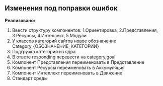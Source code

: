 ## Изменения под поправки ошибок

**Реализовано:**

1. Ввести структуру компонентов: 1.Ориентировка, 2.Представления, 3.Ресурсы, 4.Интеллект, 5.Модули
2. У классов категорий сайтов новое обозначение Category_{ОБОЗНАЧЕНИЕ_КАТЕГОРИИ}
3. Подгрузка категорий из ядра
4. В ответе responding перевести на category,goal
5. Компонент Представления переименовать в Представление
6. Компонент Ресурсы переименовать в Аккумуляция
7. Компонент Интеллект переименовать в Движение
8. Стандарт среды